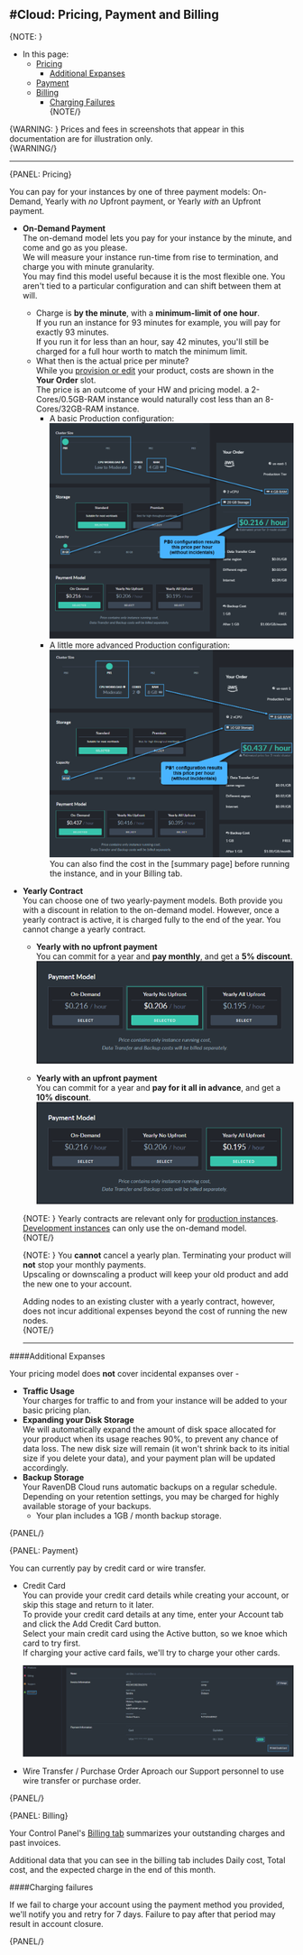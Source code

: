 #Cloud: Pricing, Payment and Billing
---

{NOTE: }
* In this page:  
  * [Pricing](../cloud/cloud-pricing-payment-billing#pricing)  
     - [Additional Expanses](../cloud/cloud-pricing-payment-billing#additional-expanses)  
  * [Payment](../cloud/cloud-pricing-payment-billing#payment)  
  * [Billing](../cloud/cloud-pricing-payment-billing#billing)  
    - [Charging Failures](../cloud/cloud-pricing-payment-billing#charging-failures)  
{NOTE/}

{WARNING: }
Prices and fees in screenshots that appear in this documentation are for illustration only.  
{WARNING/}

---

{PANEL: Pricing}

You can pay for your instances by one of three payment models: On-Demand, Yearly with _no_ Upfront payment, 
or Yearly _with_ an Upfront payment.  

* **On-Demand Payment**  
  The on-demand model lets you pay for your instance by the minute, and come and go as you please.  
  We will measure your instance run-time from rise to termination, and charge you with minute granularity.  
  You may find this model useful because it is the most flexible one. You aren't tied to a particular configuration
  and can shift between them at will. 

   - Charge is **by the minute**, with a **minimum-limit of one hour**.  
     If you run an instance for 93 minutes for example, you will pay for exactly 93 minutes.  
     If you run it for less than an hour, say 42 minutes, you'll still be charged for a full hour worth to match the minimum limit.  
   - What then is the actual price per minute?  
     While you [provision or edit](../cloud/cloud-control-panel#the-products-tab) your product, 
     costs are shown in the **Your Order** slot.  
     The price is an outcome of your HW and pricing model. 
     a 2-Cores/0.5GB-RAM instance would naturally cost less than an 8-Cores/32GB-RAM instance.  
      - A basic Production configuration:  
        ![PB0](images/pricing_001_PB0.png "PB0")
      - A little more advanced Production configuration:  
        ![PB1](images/pricing_002_PB1.png "PB1")
     You can also find the cost in the [summary page] before running the instance, and in your Billing tab.  

* **Yearly Contract**  
  You can choose one of two yearly-payment models. Both provide you with a discount in relation to the on-demand model.
  However, once a yearly contract is active, it is charged fully to the end of the year. You cannot change a yearly 
  contract. 

   * **Yearly with no upfront payment**  
     You can commit for a year and **pay monthly**, and get a **5% discount**.  
     ![Yearly No Upfront](images/pricing-003-payment-models-yearly-no-upfront.png "Yearly No Upfront")

   * **Yearly with an upfront payment**  
     You can commit for a year and **pay for it all in advance**, and get a **10% discount**.  
     ![Yearly Upfront](images/pricing-004-payment-models-yearly-upfront.png "Yearly Upfront")

  {NOTE: }
   Yearly contracts are relevant only for [production instances](../cloud/cloud-instances#a-production-instance).  
   [Development instances](../cloud/cloud-instances#a-development-instance) can only use the on-demand model.  
  {NOTE/}
  

  {NOTE: }
   You **cannot** cancel a yearly plan. Terminating your product will **not** stop your monthly payments.  
   Upscaling or downscaling a product will keep your old product and add the new one to your account.  
   
   Adding nodes to an existing cluster with a yearly contract, however, does not incur additional expenses 
   beyond the cost of running the new nodes.  
  {NOTE/}

  ---

####Additional Expanses

Your pricing model does **not** cover incidental expanses over -  

* **Traffic Usage**  
  Your charges for traffic to and from your instance will be added to your basic pricing plan.  
* **Expanding your Disk Storage**  
  We will automatically expand the amount of disk space allocated for your product when its usage reaches 90%, 
  to prevent any chance of data loss. The new disk size will remain (it won't shrink back to its initial size if 
  you delete your data), and your payment plan will be updated accordingly.  
* **Backup Storage**  
  Your RavenDB Cloud runs automatic backups on a regular schedule.  
  Depending on your retention settings, you may be charged for highly available storage of your backups.  
   - Your plan includes a 1GB / month backup storage. 

{PANEL/}

{PANEL: Payment}

You can currently pay by credit card or wire transfer.  

* Credit Card  
  You can provide your credit card details while creating your account, or skip this stage and return to it later.  
  To provide your credit card details at any time, enter your Account tab and click the Add Credit Card button.  
  Select your main credit card using the Active button, so we knoe which card to try first.  
  If charging your active card fails, we'll try to charge your other cards.  

  ![Payment](images/payment.png "Payment")

* Wire Transfer / Purchase Order
  Aproach our Support personnel to use wire transfer or purchase order.

{PANEL/}

{PANEL: Billing}

Your Control Panel's [Billing tab](../cloud/cloud-control-panel#the-billing-tab) summarizes your 
outstanding charges and past invoices.

Additional data that you can see in the billing tab includes Daily cost, Total cost, and the expected 
charge in the end of this month.  

####Charging failures  

If we fail to charge your account using the payment method you provided, we'll notify 
you and retry for 7 days. Failure to pay after that period may result in account closure. 

{PANEL/}
